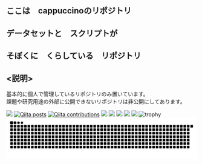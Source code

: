 ## ここは　cappuccinoのリポジトリ
## データセットと　スクリプトが<br>
## そぼくに　くらしている　リポジトリ<br>

## <説明><br>
基本的に個人で管理しているリポジトリのみ置いています。<br>
課題や研究用途の外部に公開できないリポジトリは非公開にしてあります。<br>
<!--
**cappuccino3044vaps/cappuccino3044vaps** is a ✨ _special_ ✨ repository because its `README.md` (this file) appears on your GitHub profile.

Here are some ideas to get you started:

- 🔭 I’m currently working on ...
- 🌱 I’m currently learning ...
- 👯 I’m looking to collaborate on ...
- 🤔 I’m looking for help with ...
- 💬 Ask me about ...
- 📫 How to reach me: ...
- 😄 Pronouns: ...
- ⚡ Fun fact: ...
-->
![](https://komarev.com/ghpvc/?username=cappuccino3044vaps&color=061ebf&style=plastic&abbreviated=true)
[![Qiita posts](https://qiita-badge.apiapi.app/s/cappuccino3044/posts.svg)](http://qiita.com/cappuccino3044)
[![Qiita contributions](https://qiita-badge.apiapi.app/s/cappuccino3044/contributions.svg)](http://qiita.com/cappuccino3044)
![](http://github-profile-summary-cards.vercel.app/api/cards/profile-details?username=cappuccino3044vaps&theme=gruvbox)
![](http://github-profile-summary-cards.vercel.app/api/cards/repos-per-language?username=cappuccino3044vaps&theme=gruvbox)
![](http://github-profile-summary-cards.vercel.app/api/cards/most-commit-language?username=cappuccino3044vaps&theme=gruvbox)
![](http://github-profile-summary-cards.vercel.app/api/cards/stats?username=cappuccino3044vaps&theme=gruvbox)
![](http://github-profile-summary-cards.vercel.app/api/cards/productive-time?username=cappuccino3044vaps&theme=gruvbox&utcOffset=9)
![trophy](https://github-profile-trophy.vercel.app/?username=cappuccino3044&theme=gruvbox)
![](https://raw.githubusercontent.com/cappuccino3044vaps/cappuccino3044vaps/output/github-contribution-grid-snake.svg)


